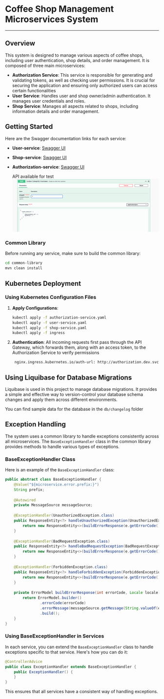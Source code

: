 # Coffee Shop Management Microservices System

---

## Overview

This system is designed to manage various aspects of coffee shops, including user authentication, shop details, and order management. It is composed of three main microservices:

- **Authorization Service**: This service is responsible for generating and validating tokens, as well as checking user permissions. It is crucial for securing the application and ensuring only authorized users can access certain functionalities
- **User Service**: Handles user and shop owner/admin authentication. It manages user credentials and roles.
- **Shop Service**: Manages all aspects related to shops, including information details and order management.


## Getting Started

Here are the Swagger documentation links for each service:

- **User-service**: [Swagger UI](http://35.213.152.229:8085/swagger-ui/index.html)
- **Shop-service**: [Swagger UI](http://35.213.152.229:8086/swagger-ui/index.html)
- **Authorization-service**: [Swagger UI](http://35.213.152.229:8086/swagger-ui/index.html)

  API available for test
  ![API](https://github.com/haivutuan93/coffee-shop-management/blob/develop/image/Screenshot%202023-09-18%20at%2022.10.35.png?raw=true)

### Common Library

Before running any service, make sure to build the common library:

```bash
cd common-library
mvn clean install
```


## Kubernetes Deployment

### Using Kubernetes Configuration Files


1. **Apply Configurations**:

    ```bash
    kubectl apply -f authorization-service.yaml
    kubectl apply -f user-service.yaml
    kubectl apply -f shop-service.yaml
    kubectl apply -f ingress
    ```

2. **Authentication**: All incoming requests first pass through the API Gateway, which forwards them, along with an access token, to the Authorization Service to verify permissions

   ```bash
    nginx.ingress.kubernetes.io/auth-url: http://authorization.dev.svc.cluster.local:8087/permission?url=$request_uri&method=$request_method
    ```



## Using Liquibase for Database Migrations

Liquibase is used in this project to manage database migrations. It provides a simple and effective way to version-control your database schema changes and apply them across different environments.

You can find sample data for the database in the `db/changelog` folder

## Exception Handling

The system uses a common library to handle exceptions consistently across all microservices. The `BaseExceptionHandler` class in the common library provides methods to handle various types of exceptions.

### BaseExceptionHandler Class

Here is an example of the `BaseExceptionHandler` class:

```java
public abstract class BaseExceptionHandler {
    @Value("${microservice.error.prefix:}")
    String prefix;

    @Autowired
    private MessageSource messageSource;

    @ExceptionHandler(UnauthorizedException.class)
    public ResponseEntity<?> handleUnauthorizedException(UnauthorizedException e, Locale locale) {
        return new ResponseEntity<>(buildErrorResponse(e.getErrorCode(), locale), HttpStatus.UNAUTHORIZED);
    }

    @ExceptionHandler(BadRequestException.class)
    public ResponseEntity<?> handleBadRequestException(BadRequestException e, Locale locale) {
        return new ResponseEntity<>(buildErrorResponse(e.getErrorCode(), locale), HttpStatus.BAD_REQUEST);
    }

    @ExceptionHandler(ForbiddenException.class)
    public ResponseEntity<?> handleForbiddenException(ForbiddenException e, Locale locale) {
        return new ResponseEntity<>(buildErrorResponse(e.getErrorCode(), locale), HttpStatus.FORBIDDEN);
    }

    private ErrorModel buildErrorResponse(int errorCode, Locale locale){
        return ErrorModel.builder()
                .errorCode(errorCode)
                .errorMessage(messageSource.getMessage(String.valueOf(errorCode), null, locale))
                .build();
    }
}
```

### Using BaseExceptionHandler in Services

In each service, you can extend the `BaseExceptionHandler` class to handle exceptions specific to that service. Here's how you can do it:

```java
@ControllerAdvice
public class ExceptionHandler extends BaseExceptionHandler {
    public ExceptionHandler() {
    }
}
```

This ensures that all services have a consistent way of handling exceptions.

